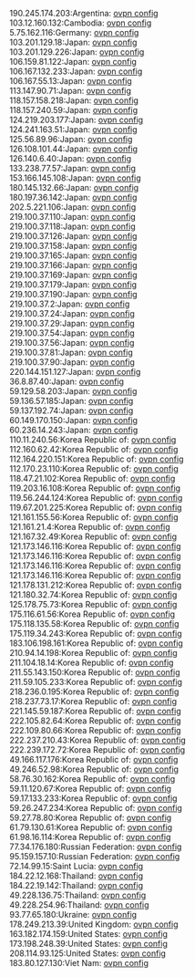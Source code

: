 190.245.174.203:Argentina: [ovpn config](vpn/190_245_174_203.ovpn)  
103.12.160.132:Cambodia: [ovpn config](vpn/103_12_160_132.ovpn)  
5.75.162.116:Germany: [ovpn config](vpn/5_75_162_116.ovpn)  
103.201.129.18:Japan: [ovpn config](vpn/103_201_129_18.ovpn)  
103.201.129.226:Japan: [ovpn config](vpn/103_201_129_226.ovpn)  
106.159.81.122:Japan: [ovpn config](vpn/106_159_81_122.ovpn)  
106.167.132.233:Japan: [ovpn config](vpn/106_167_132_233.ovpn)  
106.167.55.13:Japan: [ovpn config](vpn/106_167_55_13.ovpn)  
113.147.90.71:Japan: [ovpn config](vpn/113_147_90_71.ovpn)  
118.157.158.218:Japan: [ovpn config](vpn/118_157_158_218.ovpn)  
118.157.240.59:Japan: [ovpn config](vpn/118_157_240_59.ovpn)  
124.219.203.177:Japan: [ovpn config](vpn/124_219_203_177.ovpn)  
124.241.163.51:Japan: [ovpn config](vpn/124_241_163_51.ovpn)  
125.56.89.96:Japan: [ovpn config](vpn/125_56_89_96.ovpn)  
126.108.101.44:Japan: [ovpn config](vpn/126_108_101_44.ovpn)  
126.140.6.40:Japan: [ovpn config](vpn/126_140_6_40.ovpn)  
133.238.77.57:Japan: [ovpn config](vpn/133_238_77_57.ovpn)  
153.166.145.108:Japan: [ovpn config](vpn/153_166_145_108.ovpn)  
180.145.132.66:Japan: [ovpn config](vpn/180_145_132_66.ovpn)  
180.197.36.142:Japan: [ovpn config](vpn/180_197_36_142.ovpn)  
202.5.221.106:Japan: [ovpn config](vpn/202_5_221_106.ovpn)  
219.100.37.110:Japan: [ovpn config](vpn/219_100_37_110.ovpn)  
219.100.37.118:Japan: [ovpn config](vpn/219_100_37_118.ovpn)  
219.100.37.126:Japan: [ovpn config](vpn/219_100_37_126.ovpn)  
219.100.37.158:Japan: [ovpn config](vpn/219_100_37_158.ovpn)  
219.100.37.165:Japan: [ovpn config](vpn/219_100_37_165.ovpn)  
219.100.37.166:Japan: [ovpn config](vpn/219_100_37_166.ovpn)  
219.100.37.169:Japan: [ovpn config](vpn/219_100_37_169.ovpn)  
219.100.37.179:Japan: [ovpn config](vpn/219_100_37_179.ovpn)  
219.100.37.190:Japan: [ovpn config](vpn/219_100_37_190.ovpn)  
219.100.37.2:Japan: [ovpn config](vpn/219_100_37_2.ovpn)  
219.100.37.24:Japan: [ovpn config](vpn/219_100_37_24.ovpn)  
219.100.37.29:Japan: [ovpn config](vpn/219_100_37_29.ovpn)  
219.100.37.54:Japan: [ovpn config](vpn/219_100_37_54.ovpn)  
219.100.37.56:Japan: [ovpn config](vpn/219_100_37_56.ovpn)  
219.100.37.81:Japan: [ovpn config](vpn/219_100_37_81.ovpn)  
219.100.37.90:Japan: [ovpn config](vpn/219_100_37_90.ovpn)  
220.144.151.127:Japan: [ovpn config](vpn/220_144_151_127.ovpn)  
36.8.87.40:Japan: [ovpn config](vpn/36_8_87_40.ovpn)  
59.129.58.203:Japan: [ovpn config](vpn/59_129_58_203.ovpn)  
59.136.57.185:Japan: [ovpn config](vpn/59_136_57_185.ovpn)  
59.137.192.74:Japan: [ovpn config](vpn/59_137_192_74.ovpn)  
60.149.170.150:Japan: [ovpn config](vpn/60_149_170_150.ovpn)  
60.236.14.243:Japan: [ovpn config](vpn/60_236_14_243.ovpn)  
110.11.240.56:Korea Republic of: [ovpn config](vpn/110_11_240_56.ovpn)  
112.160.62.42:Korea Republic of: [ovpn config](vpn/112_160_62_42.ovpn)  
112.164.220.151:Korea Republic of: [ovpn config](vpn/112_164_220_151.ovpn)  
112.170.23.110:Korea Republic of: [ovpn config](vpn/112_170_23_110.ovpn)  
118.47.21.102:Korea Republic of: [ovpn config](vpn/118_47_21_102.ovpn)  
119.203.16.108:Korea Republic of: [ovpn config](vpn/119_203_16_108.ovpn)  
119.56.244.124:Korea Republic of: [ovpn config](vpn/119_56_244_124.ovpn)  
119.67.201.225:Korea Republic of: [ovpn config](vpn/119_67_201_225.ovpn)  
121.161.155.56:Korea Republic of: [ovpn config](vpn/121_161_155_56.ovpn)  
121.161.21.4:Korea Republic of: [ovpn config](vpn/121_161_21_4.ovpn)  
121.167.32.49:Korea Republic of: [ovpn config](vpn/121_167_32_49.ovpn)  
121.173.146.116:Korea Republic of: [ovpn config](vpn/121_173_146_116.ovpn)  
121.173.146.116:Korea Republic of: [ovpn config](vpn/121_173_146_116.ovpn)  
121.173.146.116:Korea Republic of: [ovpn config](vpn/121_173_146_116.ovpn)  
121.173.146.116:Korea Republic of: [ovpn config](vpn/121_173_146_116.ovpn)  
121.178.131.212:Korea Republic of: [ovpn config](vpn/121_178_131_212.ovpn)  
121.180.32.74:Korea Republic of: [ovpn config](vpn/121_180_32_74.ovpn)  
125.178.75.73:Korea Republic of: [ovpn config](vpn/125_178_75_73.ovpn)  
175.116.61.56:Korea Republic of: [ovpn config](vpn/175_116_61_56.ovpn)  
175.118.135.58:Korea Republic of: [ovpn config](vpn/175_118_135_58.ovpn)  
175.119.34.243:Korea Republic of: [ovpn config](vpn/175_119_34_243.ovpn)  
183.106.198.161:Korea Republic of: [ovpn config](vpn/183_106_198_161.ovpn)  
210.94.14.198:Korea Republic of: [ovpn config](vpn/210_94_14_198.ovpn)  
211.104.18.14:Korea Republic of: [ovpn config](vpn/211_104_18_14.ovpn)  
211.55.143.150:Korea Republic of: [ovpn config](vpn/211_55_143_150.ovpn)  
211.59.105.233:Korea Republic of: [ovpn config](vpn/211_59_105_233.ovpn)  
218.236.0.195:Korea Republic of: [ovpn config](vpn/218_236_0_195.ovpn)  
218.237.73.17:Korea Republic of: [ovpn config](vpn/218_237_73_17.ovpn)  
221.145.59.187:Korea Republic of: [ovpn config](vpn/221_145_59_187.ovpn)  
222.105.82.64:Korea Republic of: [ovpn config](vpn/222_105_82_64.ovpn)  
222.109.80.66:Korea Republic of: [ovpn config](vpn/222_109_80_66.ovpn)  
222.237.210.43:Korea Republic of: [ovpn config](vpn/222_237_210_43.ovpn)  
222.239.172.72:Korea Republic of: [ovpn config](vpn/222_239_172_72.ovpn)  
49.166.117.176:Korea Republic of: [ovpn config](vpn/49_166_117_176.ovpn)  
49.246.52.98:Korea Republic of: [ovpn config](vpn/49_246_52_98.ovpn)  
58.76.30.162:Korea Republic of: [ovpn config](vpn/58_76_30_162.ovpn)  
59.11.120.67:Korea Republic of: [ovpn config](vpn/59_11_120_67.ovpn)  
59.17.133.233:Korea Republic of: [ovpn config](vpn/59_17_133_233.ovpn)  
59.26.247.234:Korea Republic of: [ovpn config](vpn/59_26_247_234.ovpn)  
59.27.78.80:Korea Republic of: [ovpn config](vpn/59_27_78_80.ovpn)  
61.79.130.61:Korea Republic of: [ovpn config](vpn/61_79_130_61.ovpn)  
61.98.16.114:Korea Republic of: [ovpn config](vpn/61_98_16_114.ovpn)  
77.34.176.180:Russian Federation: [ovpn config](vpn/77_34_176_180.ovpn)  
95.159.157.10:Russian Federation: [ovpn config](vpn/95_159_157_10.ovpn)  
72.14.99.15:Saint Lucia: [ovpn config](vpn/72_14_99_15.ovpn)  
184.22.12.168:Thailand: [ovpn config](vpn/184_22_12_168.ovpn)  
184.22.19.142:Thailand: [ovpn config](vpn/184_22_19_142.ovpn)  
49.228.136.75:Thailand: [ovpn config](vpn/49_228_136_75.ovpn)  
49.228.254.96:Thailand: [ovpn config](vpn/49_228_254_96.ovpn)  
93.77.65.180:Ukraine: [ovpn config](vpn/93_77_65_180.ovpn)  
178.249.213.39:United Kingdom: [ovpn config](vpn/178_249_213_39.ovpn)  
163.182.174.159:United States: [ovpn config](vpn/163_182_174_159.ovpn)  
173.198.248.39:United States: [ovpn config](vpn/173_198_248_39.ovpn)  
208.114.93.125:United States: [ovpn config](vpn/208_114_93_125.ovpn)  
183.80.127.130:Viet Nam: [ovpn config](vpn/183_80_127_130.ovpn)  
